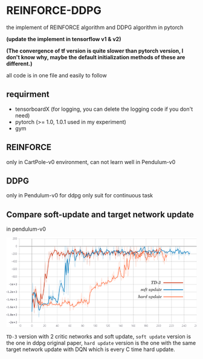 # REINFORCE-DDPG

the implement of REINFORCE algorithm and DDPG algorithm in pytorch

**(update the implement in tensorflow v1 & v2)**

**(The convergence of tf version is quite slower than pytorch version, I don't know why, maybe the default initialization methods of these are different.)**

all code is in one file and easily to follow

## requirment

- tensorboardX (for logging, you can delete the logging code if you don't need)
- pytorch (>= 1.0, 1.0.1 used in my experiment)
- gym

## REINFORCE

only in CartPole-v0 environment, can not learn well in Pendulum-v0

## DDPG

only in Pendulum-v0 for ddpg only suit for continuous task

## Compare soft-update and target network update

in pendulum-v0

![](./ddpg_critic_freeze.png)

`TD-3` version with 2 critic networks and soft update, `soft update` version is the one in ddpg original paper, `hard update` version is the one with the same target network update with DQN which is every C time hard update.


